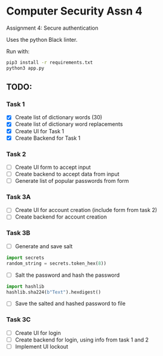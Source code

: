 # Computer Security Assn 4

Assignment 4: Secure authentication

Uses the python Black linter.

Run with:

```sh
pip3 install -r requirements.txt
python3 app.py
```

## TODO:

### Task 1

- [x] Create list of dictionary words (30)
- [x] Create list of dictionary word replacements
- [x] Create UI for Task 1
- [x] Create Backend for Task 1

### Task 2

- [ ] Create UI form to accept input
- [ ] Create backend to accept data from input
- [ ] Generate list of popular passwords from form

### Task 3A

- [ ] Create UI for account creation (include form from task 2)
- [ ] Create backend for account creation

### Task 3B

- [ ] Generate and save salt

```python
import secrets
random_string = secrets.token_hex(8))
```

- [ ] Salt the password and hash the password

```python
import hashlib
hashlib.sha224(b"Text").hexdigest()
```

- [ ] Save the salted and hashed password to file

### Task 3C

- [ ] Create UI for login
- [ ] Create backend for login, using info from task 1 and 2
- [ ] Implement UI lockout
